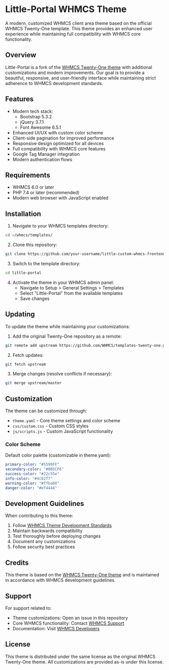 # Little-Portal WHMCS Theme

A modern, customized WHMCS client area theme based on the official WHMCS Twenty-One template. This theme provides an enhanced user experience while maintaining full compatibility with WHMCS core functionality.

## Overview

Little-Portal is a fork of the [WHMCS Twenty-One theme](https://github.com/WHMCS/templates-twenty-one) with additional customizations and modern improvements. Our goal is to provide a beautiful, responsive, and user-friendly interface while maintaining strict adherence to WHMCS development standards.

## Features

- Modern tech stack:
  - Bootstrap 5.3.2
  - jQuery 3.7.1
  - Font Awesome 6.5.1
- Enhanced UI/UX with custom color scheme
- Client-side pagination for improved performance
- Responsive design optimized for all devices
- Full compatibility with WHMCS core features
- Google Tag Manager integration
- Modern authentication flows

## Requirements

- WHMCS 6.0 or later
- PHP 7.4 or later (recommended)
- Modern web browser with JavaScript enabled

## Installation

1. Navigate to your WHMCS templates directory:
```bash
cd ~/whmcs/templates/
```

2. Clone this repository:
```bash
git clone https://github.com/your-username/little-custom-whmcs-frontend.git little-portal
```

3. Switch to the template directory:
```bash
cd little-portal
```

4. Activate the theme in your WHMCS admin panel:
   - Navigate to Setup > General Settings > Templates
   - Select "Little-Portal" from the available templates
   - Save changes

## Updating

To update the theme while maintaining your customizations:

1. Add the original Twenty-One repository as a remote:
```bash
git remote add upstream https://github.com/WHMCS/templates-twenty-one.git
```

2. Fetch updates:
```bash
git fetch upstream
```

3. Merge changes (resolve conflicts if necessary):
```bash
git merge upstream/master
```

## Customization

The theme can be customized through:

- `theme.yaml` - Core theme settings and color scheme
- `css/custom.css` - Custom CSS styles
- `js/scripts.js` - Custom JavaScript functionality

### Color Scheme

Default color palette (customizable in theme.yaml):
```yaml
primary-color: "#5599FF"
secondary-color: "#8B5CF6"
success-color: "#22c55e"
info-color: "#4c82f7"
warning-color: "#ffba08"
danger-color: "#ef4444"
```

## Development Guidelines

When contributing to this theme:

1. Follow [WHMCS Theme Development Standards](https://developers.whmcs.com/themes/)
2. Maintain backwards compatibility
3. Test thoroughly before deploying changes
4. Document any customizations
5. Follow security best practices

## Credits

This theme is based on the [WHMCS Twenty-One theme](https://github.com/WHMCS/templates-twenty-one) and is maintained in accordance with WHMCS development guidelines.

## Support

For support related to:
- Theme customizations: Open an issue in this repository
- Core WHMCS functionality: Contact [WHMCS Support](https://www.whmcs.com/support)
- Documentation: Visit [WHMCS Developers](https://developers.whmcs.com/themes/)

## License

This theme is distributed under the same license as the original WHMCS Twenty-One theme. All customizations are provided as-is under this license.
